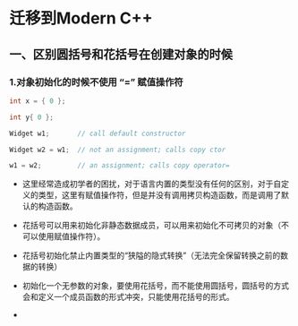 # 迁移到Modern C++

## 一、区别圆括号和花括号在创建对象的时候

### 1.对象初始化的时候不使用 “=” 赋值操作符

```cpp
int x = { 0 };

int y{ 0 };

Widget w1;       // call default constructor

Widget w2 = w1;  // not an assignment; calls copy ctor

w1 = w2;         // an assignment; calls copy operator=
``` 
- 这里经常造成初学者的困扰，对于语言内置的类型没有任何的区别，对于自定义的类型，这里有赋值操作符，但是并没有调用拷贝构造函数，而是调用了默认的构造函数。

- 花括号可以用来初始化非静态数据成员，可以用来初始化不可拷贝的对象（不可以使用赋值操作符）。

- 花括号初始化禁止内置类型的“狭隘的隐式转换”（无法完全保留转换之前的数据的转换）

- 初始化一个无参数的对象，要使用花括号，而不能使用圆括号，圆括号的方式会和定义一个成员函数的形式冲突，只能使用花括号的形式。

- 
